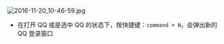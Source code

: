 

![2016-11-20_10-46-59.jpg](https://cdn.uptmr.com/upupmo-article/mac/basic/mac-system-47-qq.png)

- 在打开 QQ 或是选中 QQ 的状态下，按快捷键：`command + N`，会弹出新的 QQ 登录窗口
